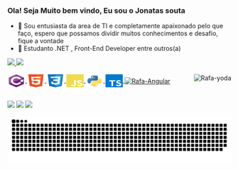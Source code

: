 ### Ola! Seja Muito bem vindo, Eu sou o Jonatas souta

- 🔭 Sou entusiasta da area de TI e completamente apaixonado pelo que faço, espero que possamos dividir muitos conhecimentos e desafio, fique a vontade
- 🌱 Estudanto .NET , Front-End Developer entre outros(a)

<div>
  <a href="https://www.linkedin.com/in/jonatas-souta/">
  <img height="160em" src="https://github-readme-stats.vercel.app/api?username=jonatassouta&show_icons=true&theme=gotham&include_all_commits=true&count_private=true"/>
  <img height="160em" src="https://github-readme-stats.vercel.app/api/top-langs/?username=jonatassouta&layout=compact&langs_count=7&theme=gotham"/>
</div>
  
<div style="display: inline_block"><br>
  <img align="center" alt="Rafa-Csharp" height="30" width="40" src="https://raw.githubusercontent.com/devicons/devicon/master/icons/csharp/csharp-original.svg">  
  <img align="center" alt="Rafa-HTML" height="30" width="40" src="https://raw.githubusercontent.com/devicons/devicon/master/icons/html5/html5-original.svg">
  <img align="center" alt="Rafa-CSS" height="30" width="40" src="https://raw.githubusercontent.com/devicons/devicon/master/icons/css3/css3-original.svg">
  <img align="center" alt="Rafa-Js" height="30" width="40" src="https://raw.githubusercontent.com/devicons/devicon/master/icons/javascript/javascript-plain.svg">
   <img align="center" alt="Rafa-Python" height="30" width="40" src="https://raw.githubusercontent.com/devicons/devicon/master/icons/python/python-original.svg">
  <img align="center" alt="Rafa-Ts" height="30" width="40" src="https://raw.githubusercontent.com/devicons/devicon/master/icons/typescript/typescript-plain.svg">
  <img align="center" alt="Rafa-Angular" height="35" width="38" src="https://img.icons8.com/external-tal-revivo-shadow-tal-revivo/96/000000/external-angular-a-typescript-based-open-source-web-application-framework-logo-shadow-tal-revivo.png"/>

  <img align="right" alt="Rafa-yoda" src="https://i.gifer.com/origin/f3/f367083443fba6e9344555f635e1ba4a_w200.webp">
  
</div>
  
##
  
<div> 
  <a href="https://instagram.com/jonatas.souta" target="_blank"><img src="https://img.shields.io/badge/-Instagram-%23E4405F?style=for-the-badge&logo=instagram&logoColor=white" target="_blank"></a>
  <a href = "mailto:jonatas.souta81@gmail.com"><img src="https://img.shields.io/badge/-Gmail-%23333?style=for-the-badge&logo=gmail&logoColor=white" target="_blank"></a>
  <a href="https://www.linkedin.com/in/jonatas-souta/" target="_blank"><img src="https://img.shields.io/badge/-LinkedIn-%230077B5?style=for-the-badge&logo=linkedin&logoColor=white" target="_blank"></a> 
 
  ![Snake animation](https://github.com/jonatassouta/jonatassouta/blob/output/github-contribution-grid-snake.svg)
 
</div>
